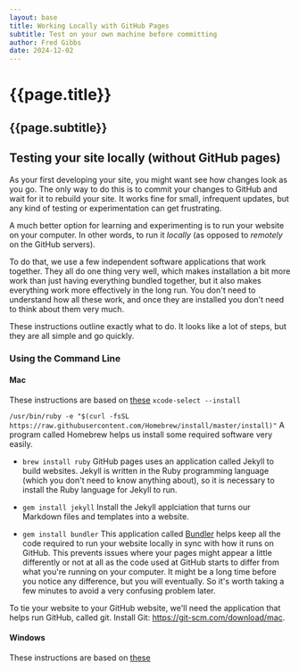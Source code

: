 ```yaml
---
layout: base
title: Working Locally with GitHub Pages
subtitle: Test on your own machine before committing
author: Fred Gibbs
date: 2024-12-02
---
```


# {{page.title}}

## {{page.subtitle}}

<!--
### Table of Contents
* TOC
{:toc}
-->

## Testing your site locally (without GitHub pages)
As your first developing your site, you might want see how changes look as you go. The only way to do this is to commit your  changes to GitHub and wait for it to rebuild your site. It works fine for small, infrequent updates, but any kind of testing or experimentation can get frustrating.

A much better option for learning and experimenting is to run your website on your computer. In other words, to run it _locally_ (as opposed to _remotely_ on the GitHub servers).

To do that, we use a few independent software applications that work together. They all do one thing very well, which makes installation a bit more work than just having everything bundled together, but it also makes everything work more effectively in the long run. You don't need to understand how all these work, and once they are installed you don't need to think about them very much.

These instructions outline exactly what to do. It looks like a lot of steps, but they are all simple and go quickly.

### Using the Command Line


#### Mac
These instructions are based on [these]()
```xcode-select --install```

```/usr/bin/ruby -e "$(curl -fsSL https://raw.githubusercontent.com/Homebrew/install/master/install)"```
A program called Homebrew helps us install some required software very easily.

- `brew install ruby`
GitHub pages uses an application called Jekyll to build websites. Jekyll is written in the Ruby programming language (which you don't need to know anything about), so it is necessary to install the Ruby language for Jekyll to run.

- `gem install jekyll`
Install the Jekyll applciation that turns our Markdown files and templates into a website.

- `gem install bundler`
This application called [Bundler](http://bundler.io) helps keep all the code required to run your website locally in sync with how it runs on GitHub. This prevents issues where your pages might appear a little differently or not at all as the code used at GitHub starts to differ from what you're running on your computer. It might be a long time before you notice any difference, but you will eventually. So it's worth taking a few minutes to avoid a very confusing problem later.

To tie your website to your GitHub website, we'll need the application that helps run GitHub, called git.
Install Git: https://git-scm.com/download/mac.


#### Windows
These instructions are based on [these](https://jekyllrb.com/docs/installation/windows/)

